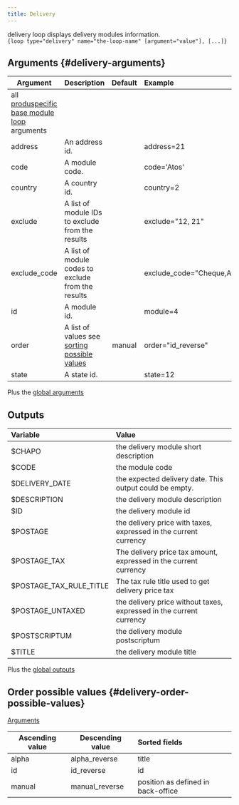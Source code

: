 ```yaml
---
title: Delivery
---
```


delivery loop displays delivery modules information.  
`{loop type="delivery" name="the-loop-name" [argument="value"], [...]}`

## Arguments {#delivery-arguments}

| Argument     | Description                                                                     | Default | Example                    |
|--------------|:--------------------------------------------------------------------------------|:-------:|:---------------------------|
| all [produspecific base module loop](./BaseSpecificModule) arguments|                          |         |                            |
| address      | An address id.                                                                  |         | address=21                 |
| code         | A module code.                                                                  |         | code='Atos'                |
| country      | A country id.                                                                   |         | country=2                  |
| exclude      | A list of module IDs to exclude from the results                                |         | exclude="12, 21"           |
| exclude_code | A list of module codes to exclude from the results                              |         | exclude_code="Cheque,Atos" |
| id           | A module id.                                                                    |         | module=4                   |
| order        | A list of values see [sorting possible values](#delivery-order-possible-values) | manual  | order="id_reverse"         |
| state        | A state id.                                                                     |         | state=12                   |

Plus the [global arguments](./global_arguments)

## Outputs

| Variable                | Value                                                               |
|:------------------------|:--------------------------------------------------------------------|
| $CHAPO                  | the delivery module short description                               |
| $CODE                   | the module code                                                     |
| $DELIVERY_DATE          | the expected delivery date. This output could be empty.             |
| $DESCRIPTION            | the delivery module description                                     |
| $ID                     | the delivery module id                                              |
| $POSTAGE                | the delivery price with taxes, expressed in the current currency    |
| $POSTAGE_TAX            | The delivery price tax amount, expressed in the current currency    |
| $POSTAGE_TAX_RULE_TITLE | The tax rule title used to get delivery price tax                   |
| $POSTAGE_UNTAXED        | the delivery price without taxes, expressed in the current currency |
| $POSTSCRIPTUM           | the delivery module postscriptum                                    |
| $TITLE                  | the delivery module title                                           |

Plus the [global outputs](./global_outputs)

## Order possible values {#delivery-order-possible-values}

[Arguments](#delivery-arguments)

| Ascending value | Descending value | Sorted fields                      |
|-----------------|------------------|:-----------------------------------|
| alpha           | alpha_reverse    | title                              |
| id              | id_reverse       | id                                 |
| manual          | manual_reverse   | position as defined in back-office |
